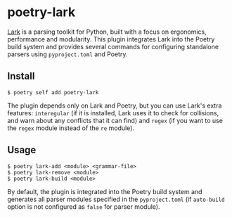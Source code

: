 # poetry-lark

[Lark](https://github.com/lark-parser/lark) is a parsing toolkit for Python, built with a focus on ergonomics, performance and modularity. This plugin integrates Lark into the Poetry build system and provides several commands for configuring standalone parsers using `pyproject.toml` and Poetry.

## Install

    $ poetry self add poetry-lark

The plugin depends only on Lark and Poetry, but you can use Lark's extra features: `interegular` (if it is installed, Lark uses it to check for collisions, and warn about any conflicts that it can find) and `regex` (if you want to use the `regex` module instead of the `re` module).

## Usage

    $ poetry lark-add <module> <grammar-file>
    $ poetry lark-remove <module>
    $ poetry lark-build <module>

By default, the plugin is integrated into the Poetry build system and generates all parser modules specified in the `pyproject.toml` (if `auto-build` option is not configured as `false` for parser module).
